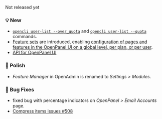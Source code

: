 Not released yet

### 💡 New
- [`opencli user-list --over_quota`](https://dev.openpanel.com/cli/users.html#List-Users) and [`opencli user-list --quota`](https://dev.openpanel.com/cli/users.html#List-Users) commands.
- [Feature sets](https://i.postimg.cc/ZKMCgGL0/2025-06-05-16-37.png) are introduced, enabling [configuration of pages and features in the OpenPanel UI on a global level, per plan, or per user](https://i.postimg.cc/pXTmsW-zg/2025-06-05-16-38.png).
- [API for OpenPanel UI]()

### 💅 Polish
- *Feature Manager* in OpenAdmin is renamed to *Settings > Modules*.

### 🐛 Bug Fixes
- fixed bug with percentage indicators on *OpenPanel > Email Accounts* page.
- [Compress items issues #508](https://github.com/stefanpejcic/OpenPanel/issues/508)
